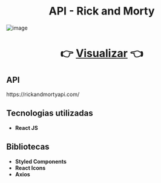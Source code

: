 <h1 align="center">API - Rick and Morty</h1>

![image](https://user-images.githubusercontent.com/109364804/228574660-b282ebeb-9c9e-476c-b8ca-581a4fecaeb9.png)


<h1 align="center">👉 <a href="https://api-rick-and-morty-gamma.vercel.app/">Visualizar</a> 👈</h1>

<h2>API</h2>
https://rickandmortyapi.com/

<h2>Tecnologias utilizadas</h2>

- **React JS**

<h2>Bibliotecas</h2>

- **Styled Components**
- **React Icons**
- **Axios**

